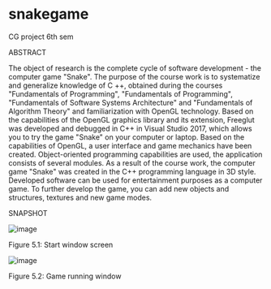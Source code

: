 # snakegame
CG project 6th sem

ABSTRACT

 The object of research is the complete cycle of software development - the computer game "Snake". The purpose of the course work is to systematize and generalize knowledge of C ++, obtained during the courses "Fundamentals of Programming", "Fundamentals of Programming", "Fundamentals of Software Systems Architecture" and "Fundamentals of Algorithm Theory" and familiarization with OpenGL technology.
     Based on the capabilities of the OpenGL graphics library and its extension, Freeglut was developed and debugged in C++ in Visual Studio 2017, which allows you to try the game "Snake" on your computer or laptop. Based on the capabilities of OpenGL, a user interface and game mechanics have been created. Object-oriented programming capabilities are used, the application consists of several modules.
As a result of the course work, the computer game "Snake" was created in the C++ programming language in 3D style. Developed software can be used for entertainment purposes as a computer game. To further develop the game, you can add new objects and structures, textures and new game modes.

SNAPSHOT

![image](https://github.com/vivekanandaswamikalmat/snakegame/assets/72151144/e8c49fda-7565-428a-8ddd-1073843568b1)

Figure 5.1: Start window screen 
 
![image](https://github.com/vivekanandaswamikalmat/snakegame/assets/72151144/14ac0cea-cb63-4503-9771-a7b434490a92)

Figure 5.2: Game running window 
